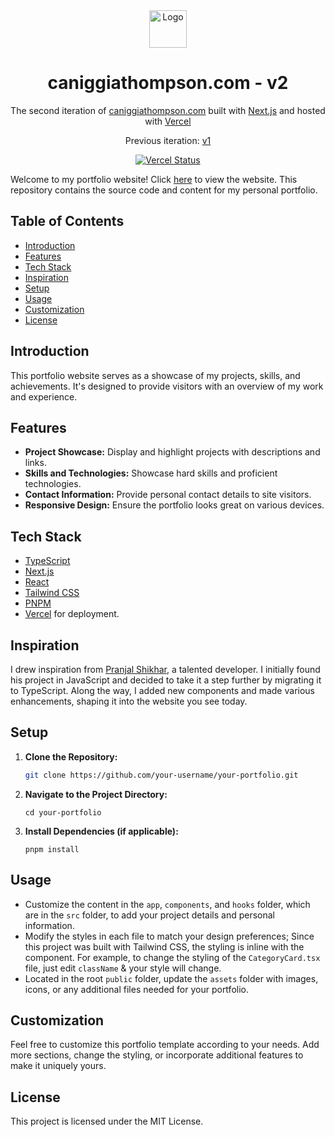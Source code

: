 <div align="center">
  <img alt="Logo" src="https://raw.githubusercontent.com/skippharaoh/v2/main/src/app/favicon.ico" width="60" />
</div>
<h1 align="center">
  caniggiathompson.com - v2
</h1>
<p align="center">
  The second iteration of <a href="https://caniggiathompson.com" target="_blank">caniggiathompson.com</a> built with <a href="https://nextjs.org/" target="_blank">Next.js</a> and hosted with <a href="https://vercel.com/" target="_blank">Vercel</a>
</p>
<p align="center">
  Previous iteration:
  <a href="https://skip.netlify.app/" target="_blank">v1</a>
</p>
<p align="center">
  <a href="https://vercel.com/skippharaoh/skips-portfolio-v2/deployments" target="_blank">
    <img src="https://img.shields.io/github/deployments/SkipPharaoh/v2/production?logo=vercel&logoColor=white&label=vercel
" alt="Vercel Status" />
  </a>
</p>

Welcome to my portfolio website! Click [here](https://www.caniggiathompson.com/) to view the website. This repository contains the source code and content for my personal portfolio.

## Table of Contents

- [Introduction](#introduction)
- [Features](#features)
- [Tech Stack](#tech-stack)
- [Inspiration](#inspiration)
- [Setup](#setup)
- [Usage](#usage)
- [Customization](#customization)
- [License](#license)

## Introduction

This portfolio website serves as a showcase of my projects, skills, and achievements. It's designed to provide visitors with an overview of my work and experience.

## Features

- **Project Showcase:** Display and highlight projects with descriptions and links.
- **Skills and Technologies:** Showcase hard skills and proficient technologies.
- **Contact Information:** Provide personal contact details to site visitors.
- **Responsive Design:** Ensure the portfolio looks great on various devices.

## Tech Stack

- [TypeScript](https://www.typescriptlang.org/)
- [Next.js](https://nextjs.org/)
- [React](https://reactjs.org/)
- [Tailwind CSS](https://tailwindcss.com/)
- [PNPM](https://pnpm.io/)
- [Vercel](https://vercel.com/) for deployment.

## Inspiration

I drew inspiration from [Pranjal Shikhar](https://github.com/pranjalshikhar), a talented developer. I initially found his project in JavaScript and decided to take it a step further by migrating it to TypeScript. Along the way, I added new components and made various enhancements, shaping it into the website you see today.

## Setup

1. **Clone the Repository:**
   ```bash
   git clone https://github.com/your-username/your-portfolio.git
   ```
2. **Navigate to the Project Directory:**
    ```
   cd your-portfolio
    ```
3. **Install Dependencies (if applicable):**
    ```
    pnpm install
    ```

## Usage

- Customize the content in the `app`, `components`, and `hooks` folder, which are in the `src` folder, to add your project details and personal information.
- Modify the styles in each file to match your design preferences; Since this project was built with Tailwind CSS, the styling is inline with the component. For example, to change the styling of the `CategoryCard.tsx` file, just edit `className` & your style will change.
- Located in the root `public` folder, update the `assets` folder with images, icons, or any additional files needed for your portfolio.

## Customization

Feel free to customize this portfolio template according to your needs. Add more sections, change the styling, or incorporate additional features to make it uniquely yours.

## License

This project is licensed under the MIT License.
